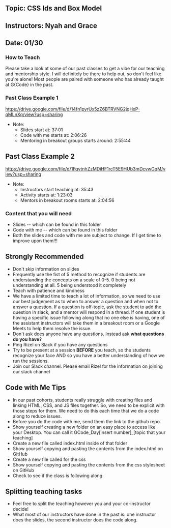 ## Topic: CSS Ids and Box Model
## Instructors: Nyah and Grace
## Date: 01/30


### How to Teach
Please take a look at some of our past classes to get a vibe for our teaching and mentorship style. I will definitely be there to help out, so don't feel like you're alone! Most people are paired with someone who has already taught at G{Code} in the past. 

### Past Class Example 1
https://drive.google.com/file/d/14fn1pyrUx5zZ6BTRVNG2jqHxP-qMLnXq/view?usp=sharing
- Note: 
  - Slides start at: 37:01
  - Code with me starts at: 2:06:26
  - Mentoring in breakout groups starts around: 2:55:44

## Past Class Example 2
https://drive.google.com/file/d/1FqvtnhZzMDiHF1rcT5E9HUb3mDcvwGqM/view?usp=sharing
- Note: 
  - Instructors start teaching at: 35:43
  - Activity starts at: 1:23:03
  - Mentors in breakout rooms starts at: 2:04:56 

### Content that you will need
- Slides -- which can be found in this folder
- Code with me -- which can be found in this folder
- Both the slides and code with me are subject to change. If I get time to improve upon them!!! 

## Strongly Recommended 
- Don't skip information on slides
- Frequently use the fist of 5 method to recognize if students are understanding the concepts on a scale of 0-5. 0 being not understanding at all. 5 being understood it completely
- Teach with patience and kindness
- We have a limited time to teach a lot of information, so we need to use our best judgement as to when to answer a question and when not to answer a question. If a question is off-topic, ask the student to add the question in slack, and a mentor will respond in a thread. If one student is having a specific issue following along that no one else is having, one of the assistant instructors will take them in a breakout room or a Google Meets to help them resolve the issue.
- Don't ask does anyone have any questions. Instead ask **what questions do you have?**
- Ping Rizel on Slack if you have any questions
- Try to be present at a session **BEFORE** you teach, so the students recognize your face AND so you have a better understanding of how we run the sessions.
- Join our Slack channel. Please email Rizel for the information on joining our slack channel

## Code with Me Tips
- In our past cohorts, students really struggle with creating files and linking HTML, CSS, and JS files together. So, we need to be explicit with those steps for them. We need to do this each time that we do a code along to reduce issues. 
- Before you do the code with me, send them the link to the github repo. 
- Show yourself creating a new folder on an easy place to access like your Desktop. You can call it GCode_Day[insert number]_[topic that your teaching]
- Create a new file called index.html inside of that folder
- Show yourself copying and pasting the contents from the index.html on GitHub
- Create a new file called for the css 
- Show yourself copying and pasting the contents from the css stylesheet on GitHub
- Check to see if the class is following along


## Splitting teaching tasks
- Feel free to split the teaching however you and your co-instructor decide!
- What most of our instructors have done in the past is: one instructor does the slides, the second instructor does the code along. 
